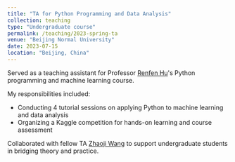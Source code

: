 ```yaml
---
title: "TA for Python Programming and Data Analysis"
collection: teaching
type: "Undergraduate course"
permalink: /teaching/2023-spring-ta
venue: "Beijing Normal University"
date: 2023-07-15
location: "Beijing, China"
---
```


Served as a teaching assistant for Professor [Renfen Hu](http://irishu.cn/)'s Python programming and machine learning course. 

My responsibilities included:

- Conducting 4 tutorial sessions on applying Python to machine learning and data analysis
- Organizing a Kaggle competition for hands-on learning and course assessment

Collaborated with fellow TA [Zhaoji Wang](https://www.linkedin.com/in/zhaoji-wang/) to support undergraduate students in bridging theory and practice.